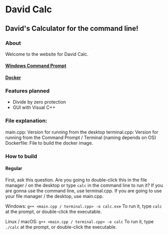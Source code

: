 # David Calc
## David's Calculator for the command line!

### About
Welcome to the website for David Calc.

#### [Windows Command Prompt](https://github.com/daviddgtnt/calc/releases/download/1.0/calc.exe)  
#### [Docker](https://hub.docker.com/r/dugo3number2/calc)

### Features planned
* Divide by zero protection
* GUI with Visual C++

### File explanation:
main.cpp: Version for running from the desktop
terminal.cpp: Version for running from the Command Prompt / Terminal (naming depends on OS)
Dockerfile: File to build the docker image.

### How to build

#### Regular
First, ask this question. Are you going to double-click this in the file manager / on the desktop or type `calc` in the command line to run it? If you are gonna use the command line, use terminal.cpp. If you are going to use your file manager / the desktop, use main.cpp.

Windows:
`g++ <main.cpp / terminal.cpp> -o calc.exe`
To run it, type `calc` at the prompt, or double-click the executable.

Linux / macOS:
`g++ <main.cpp / terminal.cpp> -o calc`
To run it, type `./calc` at the prompt, or double-click the executable.
